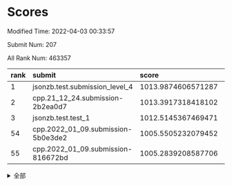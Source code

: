 # Scores

Modified Time: 2022-04-03 00:33:57

Submit Num: 207

All Rank Num: 463357

| rank |               submit               |       score        |       sigma        | pk_num |
| :--- | :--------------------------------- | :----------------- | :----------------- | :----- |
| 1    | jsonzb.test.submission_level_4     | 1013.9874606571287 | 0.7979330604440613 | 8954   |
| 2    | cpp.21_12_24.submission-2b2ea0d7   | 1013.3917318418102 | 0.8020035673615395 | 8951   |
| 3    | jsonzb.test.test_1                 | 1012.5145367469471 | 0.7918921008898067 | 8958   |
| 54   | cpp.2022_01_09.submission-5b0e3de2 | 1005.5505232079452 | 0.7239698773162033 | 8955   |
| 55   | cpp.2022_01_09.submission-816672bd | 1005.2839208587706 | 0.7267249998549112 | 8959   |


<details>
<summary>全部</summary>

| rank |                 submit                 |       score        |       sigma        | pk_num |
| :--- | :------------------------------------- | :----------------- | :----------------- | :----- |
| 1    | jsonzb.test.submission_level_4         | 1013.9874606571287 | 0.7979330604440613 | 8954   |
| 2    | cpp.21_12_24.submission-2b2ea0d7       | 1013.3917318418102 | 0.8020035673615395 | 8951   |
| 3    | jsonzb.test.test_1                     | 1012.5145367469471 | 0.7918921008898067 | 8958   |
| 4    | gobigger.level_3.submission_level_3_34 | 1011.7436024040518 | 0.7751124736434045 | 8954   |
| 5    | gobigger.level_3.submission_level_3_22 | 1011.5095527833529 | 0.7718674016094412 | 8955   |
| 6    | gobigger.level_3.submission_level_3_23 | 1011.4877605526792 | 0.784816565691845  | 8951   |
| 7    | gobigger.level_3.submission_level_3_37 | 1011.474770784511  | 0.7469751942077494 | 8953   |
| 8    | gobigger.level_3.submission_level_3_25 | 1011.445240379893  | 0.7978403777712    | 8954   |
| 9    | gobigger.level_3.submission_level_3_10 | 1011.3497823071623 | 0.7536265293237637 | 8950   |
| 10   | gobigger.level_3.submission_level_3_15 | 1011.1447685042767 | 0.7764338006265913 | 8956   |
| 11   | gobigger.level_3.submission_level_3_31 | 1011.1259092431615 | 0.7522594374786317 | 8956   |
| 12   | gobigger.level_3.submission_level_3_4  | 1011.1055759129972 | 0.7624505536818077 | 8954   |
| 13   | gobigger.level_3.submission_level_3_26 | 1011.0438106709568 | 0.7574079201667299 | 8953   |
| 14   | gobigger.level_3.submission_level_3_33 | 1010.967744035128  | 0.7692685034294554 | 8960   |
| 15   | gobigger.level_3.submission_level_3_12 | 1010.7788931917079 | 0.7810883061049161 | 8959   |
| 16   | gobigger.level_3.submission_level_3_39 | 1010.7250312006018 | 0.7673739835026957 | 8957   |
| 17   | gobigger.level_3.submission_level_3_46 | 1010.5917558084292 | 0.7633175323297372 | 8953   |
| 18   | gobigger.level_3.submission_level_3_2  | 1010.5436998008316 | 0.7464555700047855 | 8951   |
| 19   | gobigger.level_3.submission_level_3_48 | 1010.5046873733161 | 0.765714015109902  | 8948   |
| 20   | gobigger.level_3.submission_level_3_42 | 1010.3855283211384 | 0.7676836555048908 | 8955   |
| 21   | gobigger.level_3.submission_level_3_16 | 1010.3621188943986 | 0.7488697593921393 | 8956   |
| 22   | gobigger.level_3.submission_level_3_1  | 1010.3363228943056 | 0.765724828290033  | 8955   |
| 23   | gobigger.level_3.submission_level_3_5  | 1010.2266947191561 | 0.7762295997925973 | 8952   |
| 24   | gobigger.level_3.submission_level_3_41 | 1010.1573838792051 | 0.7621045112842211 | 8953   |
| 25   | gobigger.level_3.submission_level_3_17 | 1010.1550348743277 | 0.754010181476701  | 8958   |
| 26   | gobigger.level_3.submission_level_3_9  | 1010.094326016912  | 0.7626025775371276 | 8952   |
| 27   | gobigger.level_3.submission_level_3_7  | 1010.0923094582628 | 0.7588396872184459 | 8955   |
| 28   | gobigger.level_3.submission_level_3_38 | 1010.0261936580966 | 0.7390235545407341 | 8951   |
| 29   | gobigger.level_3.submission_level_3_29 | 1009.9322338656028 | 0.7468024859634947 | 8955   |
| 30   | gobigger.level_3.submission_level_3_8  | 1009.9144022966287 | 0.7498088339596518 | 8951   |
| 31   | gobigger.level_3.submission_level_3_20 | 1009.795938690506  | 0.7492611559738827 | 8952   |
| 32   | gobigger.level_3.submission_level_3_19 | 1009.775837402278  | 0.7643256573142597 | 8954   |
| 33   | gobigger.level_3.submission_level_3_3  | 1009.7033481119819 | 0.7514491667885546 | 8951   |
| 34   | gobigger.level_3.submission_level_3_0  | 1009.6507855065951 | 0.7535806635029506 | 8958   |
| 35   | gobigger.level_3.submission_level_3_40 | 1009.5320877503902 | 0.7677569263251974 | 8954   |
| 36   | gobigger.level_3.submission_level_3_6  | 1009.5192831398984 | 0.7486359827616927 | 8953   |
| 37   | gobigger.level_3.submission_level_3_28 | 1009.492078654525  | 0.7493230622074368 | 8951   |
| 38   | gobigger.level_3.submission_level_3_21 | 1009.479062955188  | 0.7502607827451595 | 8955   |
| 39   | gobigger.level_3.submission_level_3_11 | 1009.4775488371334 | 0.7640607975472882 | 8956   |
| 40   | gobigger.level_3.submission_level_3_32 | 1009.4625957192405 | 0.7534185376451058 | 8957   |
| 41   | gobigger.level_3.submission_level_3_49 | 1009.3922868788092 | 0.7447894663478858 | 8953   |
| 42   | gobigger.level_3.submission_level_3_47 | 1009.3524968132949 | 0.7747808495381447 | 8954   |
| 43   | gobigger.level_3.submission_level_3_13 | 1009.2846786490926 | 0.7576320908925477 | 8957   |
| 44   | gobigger.level_3.submission_level_3_30 | 1009.2687844964104 | 0.7467331690754148 | 8954   |
| 45   | gobigger.level_3.submission_level_3_44 | 1009.2497715841848 | 0.743414212830891  | 8955   |
| 46   | gobigger.level_3.submission_level_3_24 | 1009.2102173373432 | 0.7359648607458132 | 8953   |
| 47   | gobigger.level_3.submission_level_3_18 | 1009.2088516657695 | 0.7620592047575251 | 8952   |
| 48   | gobigger.level_3.submission_level_3_35 | 1009.1203223122208 | 0.7689919891701879 | 8956   |
| 49   | gobigger.level_3.submission_level_3_43 | 1009.1171901813992 | 0.7558903595066552 | 8954   |
| 50   | gobigger.level_3.submission_level_3_45 | 1009.11546327201   | 0.7235687485817439 | 8953   |
| 51   | gobigger.level_3.submission_level_3_27 | 1008.476695052025  | 0.7453078595824771 | 8958   |
| 52   | gobigger.level_3.submission_level_3_14 | 1008.301539282376  | 0.7472665294008258 | 8949   |
| 53   | gobigger.level_3.submission_level_3_36 | 1008.1769277923067 | 0.7605966050866626 | 8948   |
| 54   | cpp.2022_01_09.submission-5b0e3de2     | 1005.5505232079452 | 0.7239698773162033 | 8955   |
| 55   | cpp.2022_01_09.submission-816672bd     | 1005.2839208587706 | 0.7267249998549112 | 8959   |
| 56   | gobigger.level_1.submission_level_1_0  | 1004.7178166715597 | 0.7216991363224345 | 8954   |
| 57   | gobigger.level_1.submission_level_1_46 | 1004.5810950521885 | 0.7109956534311445 | 8956   |
| 58   | gobigger.level_1.submission_level_1_15 | 1004.4158729996999 | 0.7240431719186351 | 8957   |
| 59   | gobigger.level_1.submission_level_1_18 | 1004.3860437397194 | 0.7334233094252467 | 8953   |
| 60   | gobigger.level_1.submission_level_1_38 | 1004.2535465022322 | 0.7228331785001328 | 8953   |
| 61   | gobigger.level_1.submission_level_1_22 | 1004.2265409991326 | 0.729885604152316  | 8956   |
| 62   | gobigger.level_1.submission_level_1_31 | 1004.1410810430763 | 0.7197317983417509 | 8953   |
| 63   | gobigger.level_1.submission_level_1_9  | 1003.9591141081788 | 0.719501277173596  | 8955   |
| 64   | gobigger.level_1.submission_level_1_32 | 1003.913425000661  | 0.7152742106620971 | 8958   |
| 65   | gobigger.level_1.submission_level_1_33 | 1003.909544882303  | 0.7181749883542452 | 8946   |
| 66   | gobigger.level_1.submission_level_1_11 | 1003.8408434116565 | 0.7235908111587843 | 8955   |
| 67   | gobigger.level_1.submission_level_1_34 | 1003.8352242095531 | 0.708252766015552  | 8953   |
| 68   | gobigger.level_1.submission_level_1_14 | 1003.8109074917596 | 0.732248488960688  | 8950   |
| 69   | gobigger.level_1.submission_level_1_37 | 1003.743545716055  | 0.7243532486140732 | 8957   |
| 70   | gobigger.level_1.submission_level_1_8  | 1003.6876604194279 | 0.717758864479578  | 8954   |
| 71   | gobigger.level_1.submission_level_1_27 | 1003.6688565560617 | 0.7182230812983329 | 8953   |
| 72   | gobigger.level_1.submission_level_1_45 | 1003.6659453653388 | 0.7216939604642918 | 8949   |
| 73   | gobigger.level_1.submission_level_1_3  | 1003.5788611292804 | 0.7216485369874439 | 8954   |
| 74   | gobigger.level_1.submission_level_1_13 | 1003.5324045869104 | 0.7162887712301611 | 8950   |
| 75   | gobigger.level_1.submission_level_1_17 | 1003.5250542965465 | 0.715772802595328  | 8954   |
| 76   | gobigger.level_1.submission_level_1_4  | 1003.5131174790513 | 0.7225982829841306 | 8954   |
| 77   | gobigger.level_1.submission_level_1_1  | 1003.5100196541583 | 0.7146268998506535 | 8951   |
| 78   | gobigger.level_1.submission_level_1_39 | 1003.4762176960522 | 0.7072047247280814 | 8958   |
| 79   | gobigger.level_1.submission_level_1_20 | 1003.4586314515132 | 0.7113909254621225 | 8955   |
| 80   | gobigger.level_1.submission_level_1_24 | 1003.4541041165995 | 0.7028357023972771 | 8956   |
| 81   | gobigger.level_1.submission_level_1_48 | 1003.3732150913269 | 0.7239096004966418 | 8952   |
| 82   | gobigger.level_1.submission_level_1_2  | 1003.3198441691671 | 0.7244794993895107 | 8954   |
| 83   | gobigger.level_1.submission_level_1_42 | 1003.2954263585301 | 0.712361576668988  | 8958   |
| 84   | gobigger.level_1.submission_level_1_49 | 1003.2928913105708 | 0.7134586551935502 | 8954   |
| 85   | gobigger.level_1.submission_level_1_41 | 1003.2740525309003 | 0.7240575451400411 | 8955   |
| 86   | gobigger.level_1.submission_level_1_21 | 1003.1674101462143 | 0.7259791396219178 | 8953   |
| 87   | gobigger.level_1.submission_level_1_26 | 1003.153637800298  | 0.7044110233703422 | 8952   |
| 88   | gobigger.level_1.submission_level_1_16 | 1003.1149296381247 | 0.7103495938757791 | 8951   |
| 89   | gobigger.level_1.submission_level_1_10 | 1003.0882600568009 | 0.7142741707078574 | 8951   |
| 90   | gobigger.level_1.submission_level_1_35 | 1003.0867160769009 | 0.7264990769715298 | 8953   |
| 91   | gobigger.level_1.submission_level_1_19 | 1003.0628540138217 | 0.7108110884185445 | 8951   |
| 92   | gobigger.level_1.submission_level_1_12 | 1003.017632903088  | 0.7159612000788693 | 8949   |
| 93   | gobigger.level_1.submission_level_1_43 | 1002.9910148578182 | 0.7234348611433481 | 8959   |
| 94   | gobigger.level_1.submission_level_1_23 | 1002.8768788357169 | 0.713653636497407  | 8952   |
| 95   | gobigger.level_1.submission_level_1_25 | 1002.8262572415158 | 0.7222861106362239 | 8951   |
| 96   | gobigger.level_1.submission_level_1_6  | 1002.7590667970044 | 0.7171606280613179 | 8953   |
| 97   | gobigger.level_1.submission_level_1_29 | 1002.7208309551174 | 0.7232492495971465 | 8953   |
| 98   | gobigger.level_1.submission_level_1_36 | 1002.5717737797157 | 0.7104274077473787 | 8954   |
| 99   | gobigger.level_1.submission_level_1_47 | 1002.4492122559111 | 0.7165430679052965 | 8955   |
| 100  | gobigger.level_1.submission_level_1_28 | 1002.4042075760362 | 0.7040102373796775 | 8953   |
| 101  | gobigger.level_1.submission_level_1_7  | 1002.161893782784  | 0.7103143745669966 | 8960   |
| 102  | gobigger.level_1.submission_level_1_5  | 1002.1390799324716 | 0.7176763993869401 | 8954   |
| 103  | gobigger.level_1.submission_level_1_40 | 1001.8895132312014 | 0.7234626061770795 | 8946   |
| 104  | gobigger.level_1.submission_level_1_44 | 1001.796179884023  | 0.7109203435221529 | 8952   |
| 105  | gobigger.level_1.submission_level_1_30 | 1001.4867388562892 | 0.7099442594866036 | 8957   |
| 106  | gobigger.random.submission_random_24   | 997.5369635418838  | 0.7153422403340235 | 8956   |
| 107  | gobigger.random.submission_random_7    | 997.4805506044682  | 0.7076350853835687 | 8951   |
| 108  | gobigger.random.submission_random_29   | 997.3771063938468  | 0.7040589586934717 | 8952   |
| 109  | gobigger.random.submission_random_3    | 997.0128745987521  | 0.7205327252239279 | 8957   |
| 110  | gobigger.random.submission_random_48   | 996.7685167073578  | 0.7137370720172406 | 8958   |
| 111  | gobigger.random.submission_random_43   | 996.7410705762503  | 0.706545622822958  | 8950   |
| 112  | gobigger.random.submission_random_39   | 996.684280287499   | 0.7082319772201844 | 8952   |
| 113  | gobigger.random.submission_random_10   | 996.6818655878362  | 0.7143006998088631 | 8956   |
| 114  | gobigger.random.submission_random_2    | 996.6650936432834  | 0.7059877781302152 | 8947   |
| 115  | gobigger.random.submission_random_19   | 996.5603927701509  | 0.7055479871920347 | 8953   |
| 116  | gobigger.random.submission_random_20   | 996.4965080032079  | 0.7200915900026629 | 8953   |
| 117  | gobigger.random.submission_random_9    | 996.4807972082833  | 0.7132318878108604 | 8951   |
| 118  | gobigger.random.submission_random_4    | 996.3535872551346  | 0.7153595000746938 | 8953   |
| 119  | gobigger.random.submission_random_26   | 996.3420388721454  | 0.7204020851409242 | 8948   |
| 120  | gobigger.random.submission_random_0    | 996.3294296303069  | 0.7119897707760806 | 8952   |
| 121  | gobigger.random.submission_random_18   | 996.3128469651616  | 0.7007201174565102 | 8950   |
| 122  | gobigger.random.submission_random_23   | 996.2839133011211  | 0.7203301408764661 | 8954   |
| 123  | gobigger.random.submission_random_11   | 996.2533612176109  | 0.7070260573712024 | 8957   |
| 124  | gobigger.random.submission_random_45   | 996.1719690302812  | 0.7182426577060923 | 8956   |
| 125  | gobigger.random.submission_random_12   | 996.113534560865   | 0.7134617907637544 | 8952   |
| 126  | gobigger.random.submission_random_13   | 996.0506530520628  | 0.7096399207427899 | 8956   |
| 127  | gobigger.random.submission_random_22   | 996.0503738892261  | 0.7187167255153976 | 8957   |
| 128  | gobigger.random.submission_random_25   | 995.9472789908086  | 0.7185372080234351 | 8959   |
| 129  | gobigger.random.submission_random_47   | 995.8084846798818  | 0.7031645804052326 | 8952   |
| 130  | gobigger.random.submission_random_28   | 995.8054097224752  | 0.7257273207615036 | 8956   |
| 131  | gobigger.random.submission_random_31   | 995.7948421245625  | 0.719809295751881  | 8955   |
| 132  | gobigger.random.submission_random_32   | 995.768438261686   | 0.7030704338481724 | 8953   |
| 133  | gobigger.random.submission_random_30   | 995.7414287742058  | 0.7120865357736181 | 8950   |
| 134  | gobigger.random.submission_random_49   | 995.7203555242444  | 0.6987790065287783 | 8958   |
| 135  | gobigger.random.submission_random_14   | 995.70415210244    | 0.710071601882391  | 8955   |
| 136  | gobigger.random.submission_random_38   | 995.6927086122499  | 0.7065282084146052 | 8953   |
| 137  | gobigger.random.submission_random_41   | 995.6581903105198  | 0.6993412266949071 | 8956   |
| 138  | gobigger.random.submission_random_1    | 995.632782846117   | 0.7012364749328817 | 8953   |
| 139  | gobigger.random.submission_random_21   | 995.6092031381944  | 0.7070384303159718 | 8953   |
| 140  | gobigger.random.submission_random_37   | 995.593977144203   | 0.707078993928166  | 8955   |
| 141  | gobigger.random.submission_random_17   | 995.5140967338212  | 0.7205199111319812 | 8957   |
| 142  | gobigger.random.submission_random_5    | 995.4481552178011  | 0.7174525445498657 | 8949   |
| 143  | gobigger.random.submission_random_6    | 995.4326535742408  | 0.7035637902676665 | 8957   |
| 144  | gobigger.random.submission_random_16   | 995.4280054160187  | 0.7149302280892904 | 8954   |
| 145  | gobigger.random.submission_random_42   | 995.3950635051158  | 0.7155350851471025 | 8952   |
| 146  | gobigger.random.submission_random_36   | 995.3670382754572  | 0.7002468579117282 | 8949   |
| 147  | gobigger.random.submission_random_33   | 995.3536206646789  | 0.70620652820835   | 8953   |
| 148  | gobigger.random.submission_random_34   | 995.2814714965373  | 0.7258036045998907 | 8955   |
| 149  | gobigger.random.submission_random_46   | 995.1843081164728  | 0.7152989726754597 | 8952   |
| 150  | gobigger.random.submission_random_15   | 995.0538417762     | 0.7148091133199149 | 8948   |
| 151  | gobigger.random.submission_random_8    | 995.0200988142661  | 0.7068074686423909 | 8952   |
| 152  | gobigger.random.submission_random_40   | 994.9880874110138  | 0.70518350530559   | 8953   |
| 153  | gobigger.random.submission_random_44   | 994.9241040413707  | 0.7102933040239735 | 8954   |
| 154  | gobigger.random.submission_random_27   | 994.879738668088   | 0.7134543378663525 | 8948   |
| 155  | gobigger.level_2.submission_level_2_35 | 994.7885694069599  | 0.7291217980608157 | 8954   |
| 156  | gobigger.random.submission_random_35   | 994.4865820953327  | 0.7087642663502601 | 8956   |
| 157  | gobigger.level_2.submission_level_2_31 | 993.417804082813   | 0.733556473909561  | 8954   |
| 158  | gobigger.level_2.submission_level_2_5  | 993.4012125205444  | 0.7212032663060511 | 8958   |
| 159  | gobigger.level_2.submission_level_2_25 | 993.3100745995387  | 0.7257121369468051 | 8957   |
| 160  | gobigger.level_2.submission_level_2_26 | 993.2960077970948  | 0.7469886405260998 | 8951   |
| 161  | gobigger.level_2.submission_level_2_43 | 993.2423597944032  | 0.747617550077467  | 8955   |
| 162  | gobigger.level_2.submission_level_2_39 | 993.2349596066417  | 0.71809193833862   | 8958   |
| 163  | gobigger.level_2.submission_level_2_37 | 993.1637916948051  | 0.7321946123590067 | 8949   |
| 164  | gobigger.level_2.submission_level_2_40 | 993.0148120797313  | 0.7472646721025039 | 8954   |
| 165  | gobigger.level_2.submission_level_2_38 | 992.9966992348957  | 0.7443874218844091 | 8950   |
| 166  | gobigger.level_2.submission_level_2_3  | 992.9481019663596  | 0.7374112806582833 | 8955   |
| 167  | gobigger.level_2.submission_level_2_45 | 992.8395402972099  | 0.7449791648392101 | 8956   |
| 168  | gobigger.level_2.submission_level_2_47 | 992.8007974021849  | 0.7487062583284405 | 8956   |
| 169  | gobigger.level_2.submission_level_2_28 | 992.7698639909054  | 0.7319633582593527 | 8958   |
| 170  | gobigger.level_2.submission_level_2_22 | 992.7517163211722  | 0.7506592359381493 | 8956   |
| 171  | gobigger.level_2.submission_level_2_18 | 992.6504973543068  | 0.7432305248688791 | 8949   |
| 172  | gobigger.level_2.submission_level_2_21 | 992.5224762937097  | 0.7306196403019507 | 8957   |
| 173  | gobigger.level_2.submission_level_2_9  | 992.4660904025628  | 0.7356222825100005 | 8948   |
| 174  | gobigger.level_2.submission_level_2_24 | 992.4544902010607  | 0.7618719687933262 | 8957   |
| 175  | gobigger.level_2.submission_level_2_33 | 992.4523769455558  | 0.7260732639974616 | 8952   |
| 176  | gobigger.level_2.submission_level_2_19 | 992.3504140206945  | 0.7486028481385262 | 8956   |
| 177  | gobigger.level_2.submission_level_2_11 | 992.3153880307818  | 0.7456360465583755 | 8954   |
| 178  | gobigger.level_2.submission_level_2_7  | 992.2808311342161  | 0.7389211232575399 | 8954   |
| 179  | gobigger.level_2.submission_level_2_8  | 992.2169429509179  | 0.7540035884041276 | 8952   |
| 180  | gobigger.level_2.submission_level_2_27 | 992.1811067783667  | 0.7405440172872747 | 8957   |
| 181  | gobigger.level_2.submission_level_2_14 | 992.0473267211032  | 0.7376015466586372 | 8957   |
| 182  | gobigger.level_2.submission_level_2_34 | 991.9386818668272  | 0.7403878521728469 | 8954   |
| 183  | gobigger.level_2.submission_level_2_48 | 991.8974328475999  | 0.769684029605589  | 8954   |
| 184  | gobigger.level_2.submission_level_2_20 | 991.8811231893719  | 0.7520289935674656 | 8957   |
| 185  | gobigger.level_2.submission_level_2_30 | 991.8461467967604  | 0.7601653286337027 | 8957   |
| 186  | gobigger.level_2.submission_level_2_49 | 991.7795572038408  | 0.7378459856385613 | 8953   |
| 187  | gobigger.level_2.submission_level_2_12 | 991.7655173485255  | 0.7435316049847699 | 8951   |
| 188  | gobigger.level_2.submission_level_2_15 | 991.7373355735464  | 0.7455838896721656 | 8954   |
| 189  | gobigger.level_2.submission_level_2_46 | 991.7279919839749  | 0.7408770090638844 | 8952   |
| 190  | gobigger.level_2.submission_level_2_10 | 991.7093388366109  | 0.7410249406831056 | 8955   |
| 191  | gobigger.level_2.submission_level_2_6  | 991.6210306013987  | 0.7410536371448495 | 8956   |
| 192  | gobigger.level_2.submission_level_2_16 | 991.5936589638218  | 0.7682999990731992 | 8951   |
| 193  | gobigger.level_2.submission_level_2_41 | 991.5462500096434  | 0.7330068005208806 | 8954   |
| 194  | gobigger.level_2.submission_level_2_1  | 991.5395436369616  | 0.7390862060361266 | 8956   |
| 195  | gobigger.level_2.submission_level_2_13 | 991.4606682447861  | 0.7522262931297717 | 8956   |
| 196  | gobigger.level_2.submission_level_2_23 | 991.3252771100903  | 0.7729055686767566 | 8959   |
| 197  | gobigger.level_2.submission_level_2_29 | 991.2660613186523  | 0.7628315291121229 | 8952   |
| 198  | gobigger.level_2.submission_level_2_4  | 991.1363228102531  | 0.7346803073399049 | 8954   |
| 199  | gobigger.level_2.submission_level_2_42 | 991.1004035829765  | 0.7686229430559177 | 8954   |
| 200  | gobigger.level_2.submission_level_2_2  | 990.8170837768591  | 0.7565948675306058 | 8953   |
| 201  | gobigger.level_2.submission_level_2_32 | 990.781794023401   | 0.7639039220669954 | 8952   |
| 202  | gobigger.level_2.submission_level_2_44 | 990.5008804619091  | 0.7711588814000847 | 8949   |
| 203  | gobigger.level_2.submission_level_2_36 | 990.4321817285186  | 0.7445802475850432 | 8952   |
| 204  | gobigger.level_2.submission_level_2_17 | 990.2774059375465  | 0.7777327882502322 | 8955   |
| 205  | gobigger.level_2.submission_level_2_0  | 990.141831118627   | 0.7657443082474217 | 8955   |
| 206  | gobigger.none.submission_none_0        | 978.0943724423604  | 1.3031688258007021 | 8954   |
| 207  | gobigger.none.submission_none_1        | 973.2605337863215  | 1.764634647814085  | 8953   |

</details>